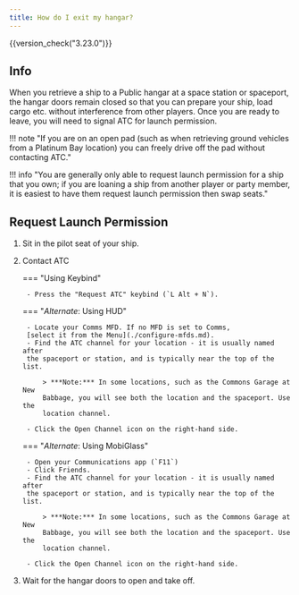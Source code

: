 ```yaml
---
title: How do I exit my hangar?
---
```


{{version_check("3.23.0")}}

## Info

When you retrieve a ship to a Public hangar at a space station or spaceport,
the hangar doors remain closed so that you can prepare your ship, load cargo
etc. without interference from other players. Once you are ready to leave, you
will need to signal ATC for launch permission.

<!-- markdownlint-disable-next-line MD013 -->
!!! note "If you are on an open pad (such as when retrieving ground vehicles from a Platinum Bay location) you can freely drive off the pad without contacting ATC."

<!-- markdownlint-disable-next-line MD013 -->
!!! info "You are generally only able to request launch permission for a ship that you own; if you are loaning a ship from another player or party member, it is easiest to have them request launch permission then swap seats."

## Request Launch Permission

1. Sit in the pilot seat of your ship.

2. Contact ATC

    === "Using Keybind"

        - Press the "Request ATC" keybind (`L Alt + N`).

    === "*Alternate*: Using HUD"

        - Locate your Comms MFD. If no MFD is set to Comms,
        [select it from the Menu](./configure-mfds.md).
        - Find the ATC channel for your location - it is usually named after
        the spaceport or station, and is typically near the top of the list.

            > ***Note:*** In some locations, such as the Commons Garage at New
            Babbage, you will see both the location and the spaceport. Use the
            location channel.

        - Click the Open Channel icon on the right-hand side.

    === "*Alternate*: Using MobiGlass"

        - Open your Communications app (`F11`)
        - Click Friends.
        - Find the ATC channel for your location - it is usually named after
        the spaceport or station, and is typically near the top of the list.

            > ***Note:*** In some locations, such as the Commons Garage at New
            Babbage, you will see both the location and the spaceport. Use the
            location channel.
            
        - Click the Open Channel icon on the right-hand side.

3. Wait for the hangar doors to open and take off.

